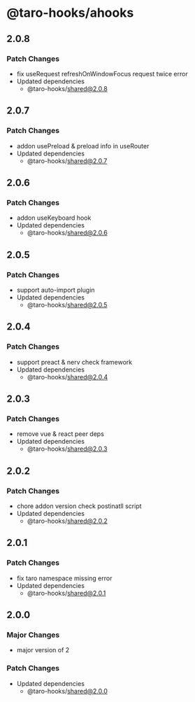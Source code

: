 # @taro-hooks/ahooks

## 2.0.8

### Patch Changes

- fix useRequest refreshOnWindowFocus request twice error
- Updated dependencies
  - @taro-hooks/shared@2.0.8

## 2.0.7

### Patch Changes

- addon usePreload & preload info in useRouter
- Updated dependencies
  - @taro-hooks/shared@2.0.7

## 2.0.6

### Patch Changes

- addon useKeyboard hook
- Updated dependencies
  - @taro-hooks/shared@2.0.6

## 2.0.5

### Patch Changes

- support auto-import plugin
- Updated dependencies
  - @taro-hooks/shared@2.0.5

## 2.0.4

### Patch Changes

- support preact & nerv check framework
- Updated dependencies
  - @taro-hooks/shared@2.0.4

## 2.0.3

### Patch Changes

- remove vue & react peer deps
- Updated dependencies
  - @taro-hooks/shared@2.0.3

## 2.0.2

### Patch Changes

- chore addon version check postinatll script
- Updated dependencies
  - @taro-hooks/shared@2.0.2

## 2.0.1

### Patch Changes

- fix taro namespace missing error
- Updated dependencies
  - @taro-hooks/shared@2.0.1

## 2.0.0

### Major Changes

- major version of 2

### Patch Changes

- Updated dependencies
  - @taro-hooks/shared@2.0.0
